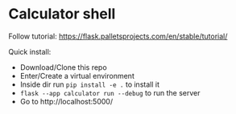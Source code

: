 # Calculator shell
Follow tutorial:
https://flask.palletsprojects.com/en/stable/tutorial/

Quick install:
- Download/Clone this repo
- Enter/Create a virtual environment
- Inside dir run `pip install -e .` to install it
- `flask --app calculator run --debug` to run the server
- Go to http://localhost:5000/
